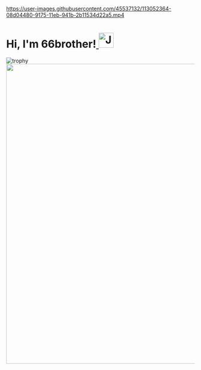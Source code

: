 
https://user-images.githubusercontent.com/45537132/113052364-08d04480-9175-11eb-941b-2b11534d22a5.mp4

# Hi, I'm 66brother!<a href="https://www.linkedin.com/in/junbin-liang-482556176/"> <img alt="JunBin's LinkedIN" width="40px" src="https://cdn.jsdelivr.net/npm/simple-icons@3.0.1/icons/linkedin.svg" /> </a> 



![trophy](https://github-profile-trophy.vercel.app/?username=JunBinLiang&title=Commit,Followers)
<img align="left" alt="" width="800px" src="./4.gif" /> 



<!-- ![Top Langs](https://github-readme-stats.vercel.app/api/top-langs/?username=JunBinLiang&layout=compact)  <img align="left" src="https://github.com/SP-XD/SP-XD/blob/main/images/dino.gif?raw=true" height="250px" /> -->
 

